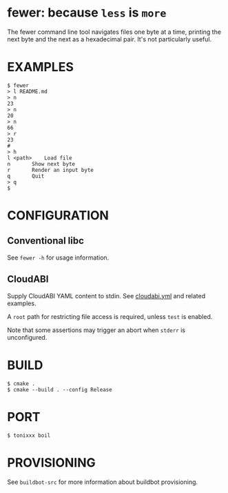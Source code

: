 # fewer: because `less` is `more`

The fewer command line tool navigates files one byte at a time, printing the next byte and the next as a hexadecimal pair. It's not particularly useful.

# EXAMPLES

```console
$ fewer
> l README.md
> n
23
> n
20
> n
66
> r
23
#
> h
l <path>	Load file
n		Show next byte
r		Render an input byte
q		Quit
> q
$
```

# CONFIGURATION

## Conventional libc

See `fewer -h` for usage information.

## CloudABI

Supply CloudABI YAML content to stdin. See [cloudabi.yml](cloudabi.yml) and related examples.

A `root` path for restricting file access is required, unless `test` is enabled.

Note that some assertions may trigger an abort when `stderr` is unconfigured.

# BUILD

```console
$ cmake .
$ cmake --build . --config Release
```

# PORT

```console
$ tonixxx boil
```

# PROVISIONING

See `buildbot-src` for more information about buildbot provisioning.
